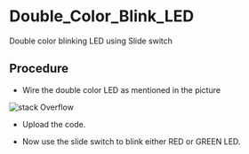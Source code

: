 # Double_Color_Blink_LED
Double color blinking LED using Slide switch

## Procedure

- Wire the double color LED as mentioned in the picture

![stack Overflow](http://lmsotfy.com/so.png)

- Upload the code.

- Now use the slide switch to blink either RED or GREEN LED.
